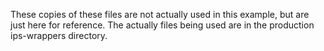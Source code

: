 These copies of these files are not actually used in this example, but are just here for reference. The actually files being used are in the production ips-wrappers directory.
